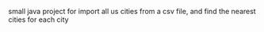 small java project for import all us cities from a csv file, and find the nearest cities for each city
